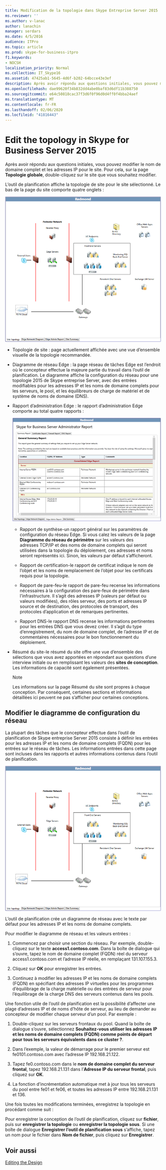 ```yaml
---
title: Modification de la topologie dans Skype Entreprise Server 2015
ms.reviewer: ''
ms.author: v-lanac
author: lanachin
manager: serdars
ms.date: 4/5/2016
audience: ITPro
ms.topic: article
ms.prod: skype-for-business-itpro
f1.keywords:
- NOCSH
localization_priority: Normal
ms.collection: IT_Skype16
ms.assetid: 47425ab1-5645-4d6f-b202-64bcce43e3ef
description: Après avoir répondu aux questions initiales, vous pouvez modifier le nom de domaine complet et les adresses IP pour le site. Pour cela, sur la page Topologie globale, double-cliquez sur le site que vous souhaitez modifier.
ms.openlocfilehash: dae99620f34b832dd4abe0baf83d6df11b388750
ms.sourcegitcommit: e64c50818cac37f3d6f0f96d0d4ff0f4bba24aef
ms.translationtype: MT
ms.contentlocale: fr-FR
ms.lasthandoff: 02/06/2020
ms.locfileid: "41816443"
---
```

# <a name="edit-the-topology-in-skype-for-business-server-2015"></a>Edit the topology in Skype for Business Server 2015

Après avoir répondu aux questions initiales, vous pouvez modifier le nom de domaine complet et les adresses IP pour le site. Pour cela, sur la page **Topologie globale**, double-cliquez sur le site que vous souhaitez modifier.

L’outil de planification affiche la topologie de site pour le site sélectionné. Le bas de la page du site comporte quatre onglets :

![Topologie de site outil de planification](../../media/Planning_Tool_Site_Topology.png)

- Topologie de site : page actuellement affichée avec une vue d’ensemble visuelle de la topologie recommandée.

- Diagramme de réseau Edge : la page réseau de tâches Edge est l’endroit où le concepteur effectue la majeure partie du travail dans l’outil de planification. Le diagramme affiche la configuration du réseau pour une topologie 2015 de Skype entreprise Server, avec des entrées modifiables pour les adresses IP et les noms de domaine complets pour les serveurs, le pool, et les équilibreurs de charge de matériel et de système de noms de domaine (DNS).

- Rapport d’administration Edge : le rapport d’administration Edge comporte au total quatre rapports :

     ![Page rapport d’administration Edge](../../media/Planning_Tool_Summary_Report.png)

  - Rapport de synthèse-un rapport général sur les paramètres de configuration du réseau Edge. Si vous calez les valeurs de la page **Diagramme du réseau de périmètre** sur les valeurs des adresses TCP/IP et des noms de domaine complets qui seront utilisées dans la topologie du déploiement, ces adresses et noms seront représentés ici. Sinon, les valeurs par défaut s’afficheront.

  - Rapport de certification-le rapport de certificat indique le nom de l’objet et les noms de remplacement de l’objet pour les certificats requis pour la topologie.

  - Rapport de pare-feu-le rapport de pare-feu recense les informations nécessaires à la configuration des pare-feux de périmètre dans l’infrastructure. Il s’agit des adresses IP (valeurs par défaut ou valeurs modifiées), des rôles serveur, des ports et adresses IP source et de destination, des protocoles de transport, des protocoles d’application et de remarques pertinentes.

  - Rapport DNS-le rapport DNS recense les informations pertinentes pour les entrées DNS que vous devez créer. Il s’agit du type d’enregistrement, du nom de domaine complet, de l’adresse IP et de commentaires nécessaires pour le bon fonctionnement du déploiement.

- Résumé du site-le résumé du site offre une vue d’ensemble des sélections que vous avez apportées en répondant aux questions d’une interview initiale ou en remplissant les valeurs des **sites de conception**. Les informations de capacité sont également présentées.

    > [!NOTE]
    > Les informations sur la page Résumé du site sont propres à chaque conception. Par conséquent, certaines sections et informations détaillées ici peuvent ne pas s’afficher pour certaines conceptions.

## <a name="edit-the-network-configuration-diagram"></a>Modifier le diagramme de configuration du réseau
<a name="Edit_Network_diagram"> </a>

La plupart des tâches que le concepteur effectue dans l’outil de planification de Skype entreprise Server 2015 consiste à définir les entrées pour les adresses IP et les noms de domaine complets (FQDN) pour les entrées sur le réseau de tâches. Les informations entrées dans cette page sont incluses dans les rapports et autres informations contenus dans l’outil de planification.

![Diagramme du réseau d’outils de planification](../../media/Planning_Tool_Network_Diagram.png)

L’outil de planification crée un diagramme de réseau avec le texte par défaut pour les adresses IP et les noms de domaine complets.

Pour modifier le diagramme de réseau et les valeurs entrées :

1. Commencez par choisir une section du réseau. Par exemple, double-cliquez sur le texte **access1.contoso.com**. Dans la boîte de dialogue qui s’ouvre, tapez le nom de domaine complet (FQDN) réel du serveur access1.contoso.com et l’adresse IP réelle, en remplaçant 131.107.155.3.

2. Cliquez sur **OK** pour enregistrer les entrées.

3. Continuez à modifier les adresses IP et les noms de domaine complets (FQDN) en spécifiant des adresses IP virtuelles pour les programmes d’équilibrage de la charge matérielle ou des entrées de serveur pour l’équilibrage de la charge DNS des serveurs contenus dans les pools.

Une fonction utile de l’outil de planification est la possibilité d’affecter une plage d’adresses IP et de noms d’hôte de serveur, au lieu de demander au concepteur de modifier chaque serveur d’un pool. Par exemple :

1. Double-cliquez sur les serveurs frontaux du pool. Quand la boîte de dialogue s’ouvre, sélectionnez **Souhaitez-vous utiliser les adresses IP et les noms de domaine complets (FQDN) comme points de départ pour tous les serveurs équivalents dans ce cluster ?**.

2. Dans l’exemple, la valeur de démarrage pour le premier serveur est fe0101.contoso.com avec l’adresse IP 192.168.21.122.

3. Tapez fe0.contoso.com dans le **nom de domaine complet du serveur frontal**, tapez 192.168.21.131 dans l’**Adresse IP du serveur frontal**, puis cliquez sur **OK**.

4. La fonction d’incrémentation automatique met à jour tous les serveurs du pool entre fe01 et fe06, et toutes les adresses IP entre 192.168.21.131 et 136.

Une fois toutes les modifications terminées, enregistrez la topologie en procédant comme suit :

Pour enregistrer la conception de l’outil de planification, cliquez sur **fichier**, puis sur **enregistrer la topologie** ou **enregistrer la topologie sous**. Si une boîte de dialogue **Enregistrer l’outil de planification sous** s’affiche, tapez un nom pour le fichier dans **Nom de fichier**, puis cliquez sur **Enregistrer**.

## <a name="see-also"></a>Voir aussi
<a name="Edit_Network_diagram"> </a>

[Editing the Design](https://technet.microsoft.com/library/08f639ba-0e5f-4ae7-9191-c3d96c25b169.aspx)
